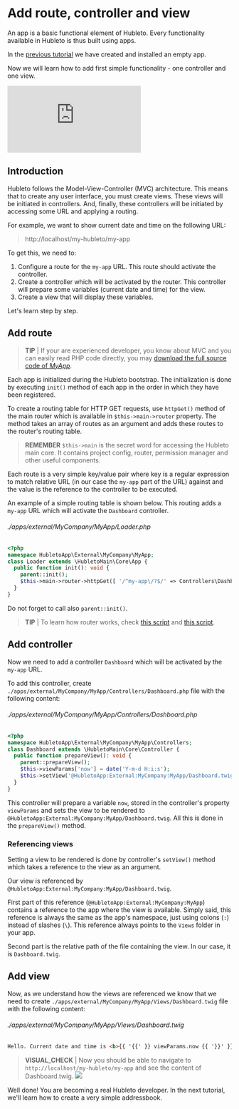 # Add route, controller and view

An app is a basic functional element of Hubleto. Every functionality available in Hubleto is thus built using apps.

In the [previous tutorial](create-app-loader-and-manifest) we have created and installed an empty app.

Now we will learn how to add first simple functionality - one controller and one view.

<div class="youtube-video">
  <iframe src="https://www.youtube.com/embed/Cz-MC2xuTkQ" title="YouTube video player" frameborder="0" allow="accelerometer; autoplay; clipboard-write; encrypted-media; gyroscope; picture-in-picture; web-share" referrerpolicy="strict-origin-when-cross-origin" allowfullscreen></iframe>
</div>

## Introduction

Hubleto follows the Model-View-Controller (MVC) architecture. This means that to create any user interface, you must create views. These views will be initiated in controllers. And, finally, these controllers will be initiated by accessing some URL and applying a routing.

For example, we want to show current date and time on the following URL:

> http://localhost/my-hubleto/my-app

To get this, we need to:

  1. Configure a route for the `my-app` URL. This route should activate the controller.
  2. Create a controller which will be activated by the router. This controller will prepare some variables (current date and time) for the view.
  3. Create a view that will display these variables.

Let's learn step by step.

## Add route


> **TIP** | If your are experienced developer, you know about MVC and you can easily read PHP code directly, you may [download the full source code of *MyApp*](downloads/MyApp.zip).

Each app is initialized during the Hubleto bootstrap. The initialization is done by executing `init()` method of each app in the order in which they have been registered.

To create a routing table for HTTP GET requests, use `httpGet()` method of the main router which is available in `$this->main->router` property. The method takes an array of routes as an argument and adds these routes to the router's routing table.

> **REMEMBER** `$this->main` is the secret word for accessing the Hubleto main core. It contains project config, router, permission manager and other useful components.

Each route is a very simple key/value pair where key is a regular expression to match relative URL (in our case the `my-app` part of the URL) against and the value is the reference to the controller to be executed.

An example of a simple routing table is shown below. This routing adds a `my-app` URL which will activate the `Dashboard` controller.

###### ./apps/external/MyCompany/MyApp/Loader.php
```php
<?php
namespace HubletoApp\External\MyCompany\MyApp;
class Loader extends \HubletoMain\Core\App {
  public function init(): void {
    parent::init();
    $this->main->router->httpGet([ '/^my-app\/?$/' => Controllers\Dashboard::class ]);
  }
}
```

Do not forget to call also `parent::init()`.

> **TIP** | To learn how router works, check [this script](https://github.com/wai-blue/hubleto/blob/main/src/core/Router.php) and [this script](https://github.com/wai-blue/adios/blob/main/src/Core/Router.php).

## Add controller

Now we need to add a controller `Dashboard` which will be activated by the `my-app` URL.

To add this controller, create `./apps/external/MyCompany/MyApp/Controllers/Dashboard.php` file with the following content:

###### ./apps/external/MyCompany/MyApp/Controllers/Dashboard.php
```php
<?php
namespace HubletoApp\External\MyCompany\MyApp\Controllers;
class Dashboard extends \HubletoMain\Core\Controller {
  public function prepareView(): void {
    parent::prepareView();
    $this->viewParams['now'] = date('Y-m-d H:i:s');
    $this->setView('@HubletoApp:External:MyCompany:MyApp/Dashboard.twig');
  }
}
```

This controller will prepare a variable `now`, stored in the controller's property `viewParams` and sets the view to be rendered to `@HubletoApp:External:MyCompany:MyApp/Dashboard.twig`. All this is done in the `prepareView()` method.

### Referencing views

Setting a view to be rendered is done by controller's `setView()` method which takes a reference to the view as an argument.

Our view is referenced by `@HubletoApp:External:MyCompany:MyApp/Dashboard.twig`.

First part of this reference (`@HubletoApp:External:MyCompany:MyApp`) contains a reference to the app where the view is available. Simply said, this reference is always the same as the app's namespace, just using colons (`:`) instead of slashes (`\`). This reference always points to the `Views` folder in your app.

Second part is the relative path of the file containing the view. In our case, it is `Dashboard.twig`.

## Add view

Now, as we understand how the views are referenced we know that we need to create `./apps/external/MyCompany/MyApp/Views/Dashboard.twig` file with the following content:

###### ./apps/external/MyCompany/MyApp/Views/Dashboard.twig
```html
Hello. Current date and time is <b>{{ '{{' }} viewParams.now {{ '}}' }}</b>.
```

> **VISUAL_CHECK** | Now you should be able to navigate to `http://localhost/my-hubleto/my-app`  and see the content of Dashboard.twig.
> <img src="{{ bookRootUrl }}/content/assets/images/my-app-dashboard.png">

Well done! You are becoming a real Hubleto developer. In the next tutorial, we'll learn how to create a very simple addressbook.
